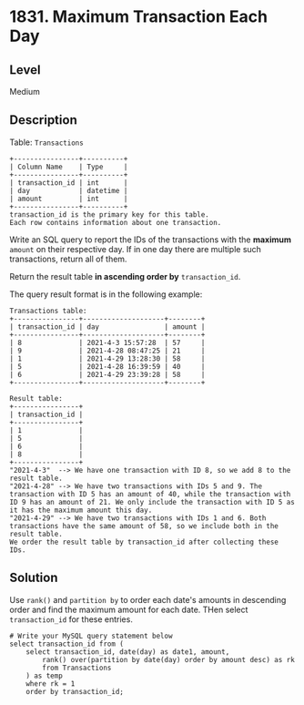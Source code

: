 # 1831. Maximum Transaction Each Day
## Level
Medium

## Description
Table: `Transactions`
```
+----------------+----------+
| Column Name    | Type     |
+----------------+----------+
| transaction_id | int      |
| day            | datetime |
| amount         | int      |
+----------------+----------+
transaction_id is the primary key for this table.
Each row contains information about one transaction.
```

Write an SQL query to report the IDs of the transactions with the **maximum** `amount` on their respective day. If in one day there are multiple such transactions, return all of them.

Return the result table **in ascending order by** `transaction_id`.

The query result format is in the following example:

```
Transactions table:
+----------------+--------------------+--------+
| transaction_id | day                | amount |
+----------------+--------------------+--------+
| 8              | 2021-4-3 15:57:28  | 57     |
| 9              | 2021-4-28 08:47:25 | 21     |
| 1              | 2021-4-29 13:28:30 | 58     |
| 5              | 2021-4-28 16:39:59 | 40     |
| 6              | 2021-4-29 23:39:28 | 58     |
+----------------+--------------------+--------+

Result table:
+----------------+
| transaction_id |
+----------------+
| 1              |
| 5              |
| 6              |
| 8              |
+----------------+
"2021-4-3"  --> We have one transaction with ID 8, so we add 8 to the result table.
"2021-4-28" --> We have two transactions with IDs 5 and 9. The transaction with ID 5 has an amount of 40, while the transaction with ID 9 has an amount of 21. We only include the transaction with ID 5 as it has the maximum amount this day.
"2021-4-29" --> We have two transactions with IDs 1 and 6. Both transactions have the same amount of 58, so we include both in the result table.
We order the result table by transaction_id after collecting these IDs.
```

## Solution
Use `rank()` and `partition by` to order each date's amounts in descending order and find the maximum amount for each date. THen select `transaction_id` for these entries.
```
# Write your MySQL query statement below
select transaction_id from (
    select transaction_id, date(day) as date1, amount,
        rank() over(partition by date(day) order by amount desc) as rk
        from Transactions
    ) as temp
    where rk = 1
    order by transaction_id;
```
